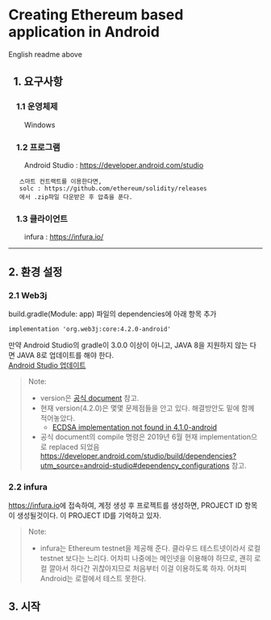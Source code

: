 # Creating Ethereum based application in Android
English readme above

## &nbsp;&nbsp;1. 요구사항
### &nbsp;&nbsp;&nbsp;&nbsp;1.1 운영체제
   &nbsp;&nbsp;&nbsp;&nbsp;&nbsp;&nbsp;&nbsp;&nbsp;Windows
### &nbsp;&nbsp;&nbsp;&nbsp;1.2 프로그램
  
   &nbsp;&nbsp;&nbsp;&nbsp;&nbsp;&nbsp;&nbsp;&nbsp;Android Studio : <https://developer.android.com/studio>   
   ```
      스마트 컨트랙트를 이용한다면,  
      solc : https://github.com/ethereum/solidity/releases
      에서 .zip파일 다운받은 후 압축을 푼다.
   ```
### &nbsp;&nbsp;&nbsp;&nbsp;1.3 클라이언트

   &nbsp;&nbsp;&nbsp;&nbsp;&nbsp;&nbsp;&nbsp;&nbsp;infura : <https://infura.io/>


***
## 2. 환경 설정
### 2.1 Web3j  
build.gradle(Module: app) 파일의 dependencies에 아래 항목 추가
```
implementation 'org.web3j:core:4.2.0-android'
```

만약 Android Studio의 gradle이 3.0.0 이상이 아니고, JAVA 8을 지원하지 않는 다면 JAVA 8로 업데이트를 해야 한다.  
[Android Studio 업데이트](https://developer.android.com/studio/write/java8-support)

>Note:  
> - version은 [공식 document](https://web3j.readthedocs.io/en/latest/getting_started.html) 참고.  
> - 현재 version(4.2.0)은 몇몇 문제점들을 안고 있다. 해결방안도 밑에 함께 적어놓았다.
>   - [ECDSA implementation not found in 4.1.0-android](https://github.com/web3j/web3j/issues/828)
> - 공식 document의 compile 명령은 2019년 6월 현재 implementation으로 replaced 되었음 <https://developer.android.com/studio/build/dependencies?utm_source=android-studio#dependency_configurations> 참고.

### 2.2 infura
<https://infura.io>에 접속하여, 계정 생성 후 프로젝트를 생성하면, PROJECT ID 항목이 생성될것이다. 이 PROJECT ID를 기억하고 있자.

>Note:  
>- infura는 Ethereum testnet을 제공해 준다. 클라우드 테스트넷이라서 로컬 testnet 보다는 느리다. 어차피 나중에는 메인넷을 이용해야 하므로, 괜히 로컬 깔아서 하다간 귀찮아지므로 처음부터 이걸 이용하도록 하자. 어차피 Android는 로컬에서 테스트 못한다.



## 3. 시작
